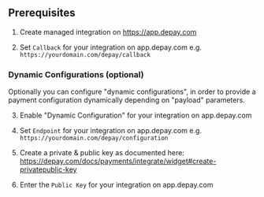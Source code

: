 ## Prerequisites

1. Create managed integration on https://app.depay.com

2. Set `Callback` for your integration on app.depay.com e.g. `https://yourdomain.com/depay/callback`


### Dynamic Configurations (optional)

Optionally you can configure "dynamic configurations", in order to provide a payment configuration dynamically depending on "payload" parameters.

3. Enable "Dynamic Configuration" for your integration on app.depay.com

4. Set `Endpoint` for your integration on app.depay.com e.g. `https://yourdomain.com/depay/configuration`

5. Create a private & public key as documented here: https://depay.com/docs/payments/integrate/widget#create-privatepublic-key

6. Enter the `Public Key` for your integration on app.depay.com
